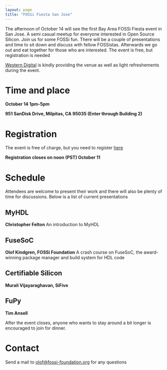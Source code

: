 ```yaml
---
layout: page
title: "FOSSi Fiesta San Jose"
---
```


The afternoon of October 14 will see the first Bay Area FOSSi Fiesta event in San Jose. A semi casual meetup for everyone interested in Open Source Silicon. Join us for some FOSSi fun. There will be a couple of presentations and time to sit down and discuss with fellow FOSSistas. Afterwards we go out and eat together for those who are interested. The event is free, but registration is needed

[Western Digital](https://www.wdc.com/) is kindly providing the venue as well as light refreshements during the event.

# Time and place

**October 14 1pm-5pm**

**951 SanDisk Drive, Milpitas, CA 95035 (Enter through Building 2)**

# Registration

The event is free of charge, but you need to register [here](https://docs.google.com/forms/d/e/1FAIpQLScKDjouPU-d2pT7szMk8PB4XYIbFTqH_ESt5rdhujyZflKy0g/viewform)

**Registration closes on noon (PST) October 11**

# Schedule

Attendees are welcome to present their work and there will also be plenty of time for discussions. Below is a list of current presentations

## MyHDL
**Christopher Felton**
An introduction to MyHDL

## FuseSoC
**Olof Kindgren, FOSSi Foundation**
A crash course on FuseSoC, the award-winning package manager and build system for HDL code

## Certifiable Silicon
**Murali Vijayaraghavan, SiFive**

## FuPy
**Tim Ansell**

After the event closes, anyone who wants to stay around a bit longer is encouraged to join for dinner.

# Contact

Send a mail to olof@fossi-foundation.org for any questions
